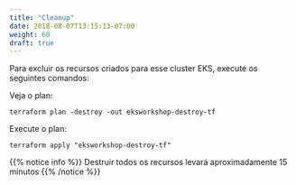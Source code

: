 ```yaml
---
title: "Cleanup"
date: 2018-08-07T13:15:13-07:00
weight: 60
draft: true
---
```

Para excluir os recursos criados para esse cluster EKS, execute os seguintes comandos:

Veja o plan:
```
terraform plan -destroy -out eksworkshop-destroy-tf
```

Execute o plan:
```
terraform apply "eksworkshop-destroy-tf"
```

{{% notice info %}}
Destruir todos os recursos levará aproximadamente 15 minutos
{{% /notice %}}
